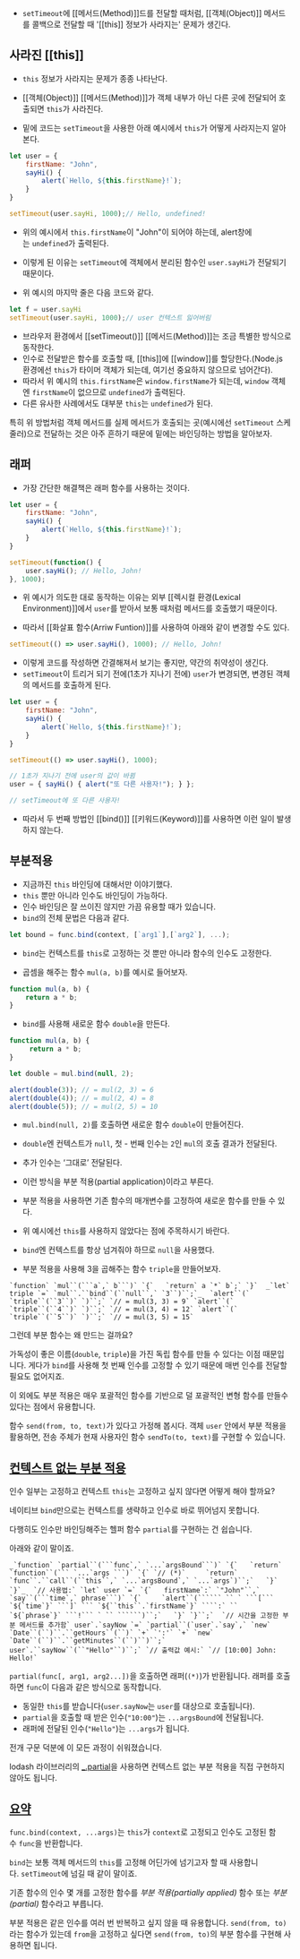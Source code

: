 - `setTimeout`에 [[메서드(Method)]]드를 전달할 때처럼, [[객체(Object)]] 메서드를 콜백으로 전달할 때 '[[this]] 정보가 사라지는' 문제가 생긴다.

## 사라진 [[this]]

- `this` 정보가 사라지는 문제가 종종 나타난다.
- [[객체(Object)]] [[메서드(Method)]]가 객체 내부가 아닌 다른 곳에 전달되어 호출되면 `this`가 사라진다.

- 밑에 코드는 `setTimeout`을 사용한 아래 예시에서 `this`가 어떻게 사라지는지 알아본다.

``` js
let user = {
	firstName: "John",
	sayHi() {
		alert(`Hello, ${this.firstName}!`);
	}
}

setTimeout(user.sayHi, 1000);// Hello, undefined!
```

- 위의 예시에서 `this.firstName`이 "John"이 되어야 하는데, alert창에는 `undefined`가 출력된다.

- 이렇게 된 이유는 `setTimeout`에 객체에서 분리된 함수인 `user.sayHi`가 전달되기 때문이다. 
- 위 예시의 마지막 줄은 다음 코드와 같다.

```js
let f = user.sayHi
setTimeout(user.sayHi, 1000);// user 컨텍스트 잃어버림
```

- 브라우저 환경에서 [[setTimeout()]] [[메서드(Method)]]는 조금 특별한 방식으로 동작한다. 
- 인수로 전달받은 함수를 호출할 때, [[this]]에 [[window]]를 할당한다.(Node.js 환경에선 `this`가 타이머 객체가 되는데, 여기선 중요하지 않으므로 넘어간다).
- 따라서 위 예시의 `this.firstName`은 `window.firstName`가 되는데, `window` 객체엔 `firstName`이 없으므로 `undefined`가 출력된다.
- 다른 유사한 사례에서도 대부분 `this`는 `undefined`가 된다.

특히 위 방법처럼 객체 메서드를 실제 메서드가 호출되는 곳(예시에선 `setTimeout` 스케줄러)으로 전달하는 것은 아주 흔하기 때문에 밑에는 바인딩하는 방법을 알아보자.

## 래퍼

- 가장 간단한 해결책은 래퍼 함수를 사용하는 것이다.

``` js
let user = {
	firstName: "John",
	sayHi() {
		alert(`Hello, ${this.firstName}!`);
	}
}

setTimeout(function() {
	user.sayHi(); // Hello, John!
}, 1000);
```

- 위 예시가 의도한 대로 동작하는 이유는 외부 [[렉시컬 환경(Lexical Environment)]]에서 `user`를 받아서 보통 때처럼 메서드를 호출했기 때문이다.

- 따라서 [[화살표 함수(Arriw Funtion)]]를 사용하여 아래와 같이 변경할 수도 있다.

``` js
setTimeout(() => user.sayHi(), 1000); // Hello, John!
```

- 이렇게 코드를 작성하면 간결해져서 보기는 좋지만, 약간의 취약성이 생긴다.
- `setTimeout`이 트리거 되기 전에(1초가 지나기 전에) `user`가 변경되면, 변경된 객체의 메서드를 호출하게 된다.

``` js
let user = {
	firstName: "John",
	sayHi() {
		alert(`Hello, ${this.firstName}!`);
	}
}

setTimeout(() => user.sayHi(), 1000); 

// 1초가 지나기 전에 user의 값이 바뀜
user = { sayHi() { alert("또 다른 사용자!"); } };

// setTimeout에 또 다른 사용자!
```

- 따라서 두 번째 방법인 [[bind()]] [[키워드(Keyword)]]를 사용하면 이런 일이 발생하지 않는다.

## 부분적용

- 지금까진 `this` 바인딩에 대해서만 이야기했다.
- `this` 뿐만 아니라 인수도 바인딩이 가능하다.
- 인수 바인딩은 잘 쓰이진 않지만 가끔 유용할 때가 있습니다.
- `bind`의 전체 문법은 다음과 같다.

```jsx
let bound = func.bind(context, [`arg1`],[`arg2`], ...);
```

- `bind`는 컨텍스트를 `this`로 고정하는 것 뿐만 아니라 함수의 인수도 고정한다.

- 곱셈을 해주는 함수 `mul(a, b)`를 예시로 들어보자.

```jsx
function mul(a, b) {
	return a * b;
}
```

- `bind`를 사용해 새로운 함수 `double`을 만든다.

```jsx
function mul(a, b) {
	 return a * b;
} 

let double = mul.bind(null, 2);

alert(double(3)); // = mul(2, 3) = 6
alert(double(4)); // = mul(2, 4) = 8
alert(double(5)); // = mul(2, 5) = 10
```

- `mul.bind(null, 2)`를 호출하면 새로운 함수 `double`이 만들어진다. 
- `double`엔 컨텍스트가 `null`, 첫 - 번째 인수는 `2`인 `mul`의 호출 결과가 전달된다.
- 추가 인수는 ‘그대로’ 전달된다.

- 이런 방식을 부분 적용(partial application)이라고 부른다.
- 부분 적용을 사용하면 기존 함수의 매개변수를 고정하여 새로운 함수를 만들 수 있다.

- 위 예시에선 `this`를 사용하지 않았다는 점에 주목하시기 바란다. 
- `bind`엔 컨텍스트를 항상 넘겨줘야 하므로 `null`을 사용했다.

- 부분 적용을 사용해 3을 곱해주는 함수 `triple`을 만들어보자.


```` `function` `mul``(```a`,` b```)` `{`   `return` a `*` b`;` `}`  _`let` triple `=` `mul``.``bind``(``null``,` `3``)``;`_  `alert``(` `triple``(``3``)` `)``;` `// = mul(3, 3) = 9` `alert``(` `triple``(``4``)` `)``;` `// = mul(3, 4) = 12` `alert``(` `triple``(``5``)` `)``;` `// = mul(3, 5) = 15` ````

그런데 부분 함수는 왜 만드는 걸까요?

가독성이 좋은 이름(`double`, `triple`)을 가진 독립 함수를 만들 수 있다는 이점 때문입니다. 게다가 `bind`를 사용해 첫 번째 인수를 고정할 수 있기 때문에 매번 인수를 전달할 필요도 없어지죠.

이 외에도 부분 적용은 매우 포괄적인 함수를 기반으로 덜 포괄적인 변형 함수를 만들수 있다는 점에서 유용합니다.

함수 `send(from, to, text)`가 있다고 가정해 봅시다. 객체 `user` 안에서 부분 적용을 활용하면, 전송 주체가 현재 사용자인 함수 `sendTo(to, text)`를 구현할 수 있습니다.

## [컨텍스트 없는 부분 적용](https://ko.javascript.info/bind#ref-17)

인수 일부는 고정하고 컨텍스트 `this`는 고정하고 싶지 않다면 어떻게 해야 할까요?

네이티브 `bind`만으로는 컨텍스트를 생략하고 인수로 바로 뛰어넘지 못합니다.

다행히도 인수만 바인딩해주는 헬퍼 함수 `partial`를 구현하는 건 쉽습니다.

아래와 같이 말이죠.

[](https://ko.javascript.info/bind# "실행")

[](https://ko.javascript.info/bind# "샌드박스에서 열기")

````` _`function` `partial``(```func`,` `...`argsBound```)` `{`   `return` `function``(``` `...`args ```)` `{` `// (*)`     `return` `func``.``call``(``this``,` `...`argsBound`,` `...`args`)``;`   `}` `}`_  `// 사용법:` `let` user `=` `{`   firstName`:` `"John"``,`   `say``(```time`,` phrase```)` `{`     `alert``(`````` `` ` ```[``` `${`time`}` ```]` ``` `${``this``.`firstName`}` ````:` `` `${`phrase`}` ```!``` ` `` ``````)``;`   `}` `}``;`  `// 시간을 고정한 부분 메서드를 추가함` user`.`sayNow `=` `partial``(`user`.`say`,` `new` `Date``(``)``.``getHours``(``)` `+` `':'` `+` `new` `Date``(``)``.``getMinutes``(``)``)``;`  user`.``sayNow``(``"Hello"``)``;` `// 출력값 예시:` `// [10:00] John: Hello!` `````

`partial(func[, arg1, arg2...])`을 호출하면 래퍼(`(*)`)가 반환됩니다. 래퍼를 호출하면 `func`이 다음과 같은 방식으로 동작합니다.

- 동일한 `this`를 받습니다(`user.sayNow`는 `user`를 대상으로 호출됩니다).
- `partial`을 호출할 때 받은 인수(`"10:00"`)는 `...argsBound`에 전달됩니다.
- 래퍼에 전달된 인수(`"Hello"`)는 `...args`가 됩니다.

전개 구문 덕분에 이 모든 과정이 쉬워졌습니다.

lodash 라이브러리의 [_.partial](https://lodash.com/docs#partial)을 사용하면 컨텍스트 없는 부분 적용을 직접 구현하지 않아도 됩니다.

## [요약](https://ko.javascript.info/bind#ref-18)

`func.bind(context, ...args)`는 `this`가 `context`로 고정되고 인수도 고정된 함수 `func`을 반환합니다.

`bind`는 보통 객체 메서드의 `this`를 고정해 어딘가에 넘기고자 할 때 사용합니다. `setTimeout`에 넘길 때 같이 말이죠.

기존 함수의 인수 몇 개를 고정한 함수를 _부분 적용(partially applied)_ 함수 또는 _부분(partial)_ 함수라고 부릅니다.

부분 적용은 같은 인수를 여러 번 반복하고 싶지 않을 때 유용합니다. `send(from, to)`라는 함수가 있는데 `from`을 고정하고 싶다면 `send(from, to)`의 부분 함수를 구현해 사용하면 됩니다.